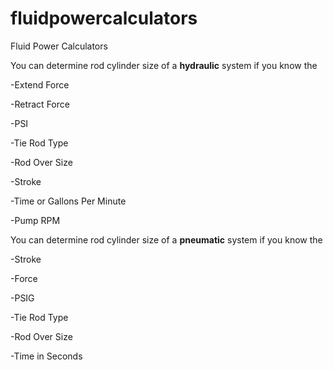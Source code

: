 # fluidpowercalculators
Fluid Power Calculators

You can determine rod cylinder size of a **hydraulic** system if you know the 

-Extend Force 

-Retract Force 

-PSI 

-Tie Rod Type 

-Rod Over Size 

-Stroke 

-Time or Gallons Per Minute

-Pump RPM

You can determine rod cylinder size of a **pneumatic** system if you know the

-Stroke 

-Force 

-PSIG 

-Tie Rod Type 

-Rod Over Size 

-Time in Seconds

